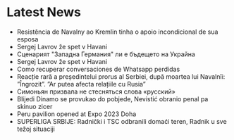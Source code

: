 # Latest News
-  Resistência de Navalny ao Kremlin tinha o apoio incondicional de sua esposa
-  Sergej Lavrov že spet v Havani
-  Сценарият "Западна Германия" ли е бъдещето на Украйна
-  Sergej Lavrov že spet v Havani
-  Como recuperar conversaciones de Whatsapp perdidas
-  Reacție rară a președintelui prorus al Serbiei, după moartea lui Navalnîi: ”Îngrozit”. ”Ar putea afecta relațiile cu Rusia”
-  Симоньян призвала не стесняться слова «русский»
-  Blijedi Dinamo se provukao do pobjede, Nevistić obranio penal pa skinuo zicer
-  Peru pavilion opened at Expo 2023 Doha
-  SUPERLIGA SRBIJE: Radnički i TSC odbranili domaći teren, Radnik u sve težoj situaciji
